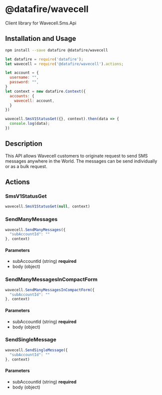 # @datafire/wavecell

Client library for Wavecell.Sms.Api

## Installation and Usage
```bash
npm install --save datafire @datafire/wavecell
```

```js
let datafire = require('datafire');
let wavecell = require('@datafire/wavecell').actions;

let account = {
  username: "",
  password: "",
}
let context = new datafire.Context({
  accounts: {
    wavecell: account,
  }
})

wavecell.SmsV1StatusGet({}, context).then(data => {
  console.log(data);
})
```

## Description
This API allows Wavecell customers to originate request to send SMS messages anywhere in the World. The messages can be send individually or as a bulk request.

## Actions
### SmsV1StatusGet



```js
wavecell.SmsV1StatusGet(null, context)
```


### SendManyMessages



```js
wavecell.SendManyMessages({
  "subAccountId": ""
}, context)
```

#### Parameters
* subAccountId (string) **required**
* body (object)

### SendManyMessagesInCompactForm



```js
wavecell.SendManyMessagesInCompactForm({
  "subAccountId": ""
}, context)
```

#### Parameters
* subAccountId (string) **required**
* body (object)

### SendSingleMessage



```js
wavecell.SendSingleMessage({
  "subAccountId": ""
}, context)
```

#### Parameters
* subAccountId (string) **required**
* body (object)

